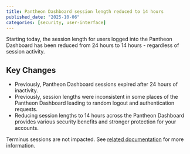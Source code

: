 ```yaml
---
title: Pantheon Dashboard session length reduced to 14 hours
published_date: "2025-10-06"
categories: [security, user-interface]
---
```

Starting today, the session length for users logged into the Pantheon Dashboard has been reduced from 24 hours to 14 hours - regardless of session activity.

## Key Changes
* Previously, Pantheon Dashboard sessions expired after 24 hours of inactivity.
* Previously, session lengths were inconsistent in some places of the Pantheon Dashboard leading to random logout and authentication requests.
* Reducing session lengths to 14 hours across the Pantheon Dashboard provides various security benefits and stronger protection for your accounts.

Terminus sessions are not impacted. See [related documentation](/faq#pantheon-user-account-login-session-length) for more information.
